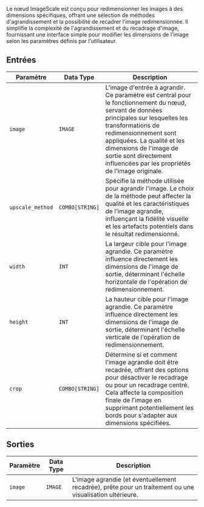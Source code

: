 Le nœud ImageScale est conçu pour redimensionner les images à des dimensions spécifiques, offrant une sélection de méthodes d'agrandissement et la possibilité de recadrer l'image redimensionnée. Il simplifie la complexité de l'agrandissement et du recadrage d'image, fournissant une interface simple pour modifier les dimensions de l'image selon les paramètres définis par l'utilisateur.

## Entrées

| Paramètre       | Data Type | Description                                                                           |
|-----------------|-------------|---------------------------------------------------------------------------------------|
| `image`         | `IMAGE`     | L'image d'entrée à agrandir. Ce paramètre est central pour le fonctionnement du nœud, servant de données principales sur lesquelles les transformations de redimensionnement sont appliquées. La qualité et les dimensions de l'image de sortie sont directement influencées par les propriétés de l'image originale. |
| `upscale_method`| `COMBO[STRING]` | Spécifie la méthode utilisée pour agrandir l'image. Le choix de la méthode peut affecter la qualité et les caractéristiques de l'image agrandie, influençant la fidélité visuelle et les artefacts potentiels dans le résultat redimensionné. |
| `width`         | `INT`       | La largeur cible pour l'image agrandie. Ce paramètre influence directement les dimensions de l'image de sortie, déterminant l'échelle horizontale de l'opération de redimensionnement. |
| `height`        | `INT`       | La hauteur cible pour l'image agrandie. Ce paramètre influence directement les dimensions de l'image de sortie, déterminant l'échelle verticale de l'opération de redimensionnement. |
| `crop`          | `COMBO[STRING]` | Détermine si et comment l'image agrandie doit être recadrée, offrant des options pour désactiver le recadrage ou pour un recadrage centré. Cela affecte la composition finale de l'image en supprimant potentiellement les bords pour s'adapter aux dimensions spécifiées. |

## Sorties

| Paramètre | Data Type | Description |
|-----------|-------------|-------------|
| `image`   | `IMAGE`     | L'image agrandie (et éventuellement recadrée), prête pour un traitement ou une visualisation ultérieure. |
